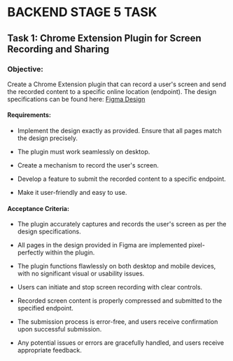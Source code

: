 # BACKEND STAGE 5 TASK

## Task 1: Chrome Extension Plugin for Screen Recording and Sharing

### Objective:

Create a Chrome Extension plugin that can record a user's screen and send the recorded content to a specific online location (endpoint). The design specifications can be found here: [Figma Design](https://www.figma.com/file/SfVZFkRDgF1DbQR86eovnN/HelpMeOut?type=design&node-id=190-2117&mode=design&t=F8V19rtTxwxONNG8-0)

#### Requirements:

- Implement the design exactly as provided. Ensure that all pages match the design precisely.

- The plugin must work seamlessly on desktop.

- Create a mechanism to record the user's screen.

- Develop a feature to submit the recorded content to a specific endpoint.

- Make it user-friendly and easy to use.

#### Acceptance Criteria:

- The plugin accurately captures and records the user's screen as per the design specifications.

- All pages in the design provided in Figma are implemented pixel-perfectly within the plugin.

- The plugin functions flawlessly on both desktop and mobile devices, with no significant visual or usability issues.

- Users can initiate and stop screen recording with clear controls.

- Recorded screen content is properly compressed and submitted to the specified endpoint.

- The submission process is error-free, and users receive confirmation upon successful submission.

- Any potential issues or errors are gracefully handled, and users receive appropriate feedback.
